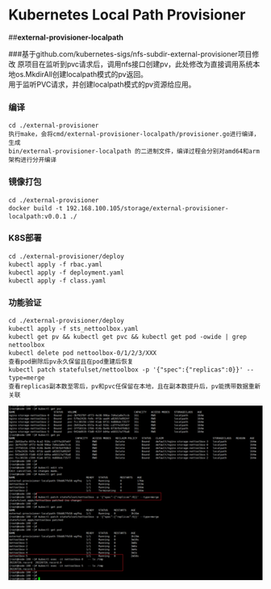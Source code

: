 # Kubernetes Local Path Provisioner

##**external-provisioner-localpath**

###基于github.com/kubernetes-sigs/nfs-subdir-external-provisioner项目修改
原项目在监听到pvc请求后，调用nfs接口创建pv，此处修改为直接调用系统本地os.MkdirAll创建localpath模式的pv返回。  
用于监听PVC请求，并创建localpath模式的pv资源给应用。

### 编译
```console
cd ./external-provisioner
执行make，会将cmd/external-provisioner-localpath/provisioner.go进行编译，生成 
bin/external-provisioner-localpath 的二进制文件，编译过程会分别对amd64和arm架构进行分开编译
```

### 镜像打包
```console
cd ./external-provisioner
docker build -t 192.168.100.105/storage/external-provisioner-localpath:v0.0.1 ./
```

### K8S部署
```console
cd ./external-provisioner/deploy
kubectl apply -f rbac.yaml
kubectl apply -f deployment.yaml
kubectl apply -f class.yaml
```

### 功能验证
```console
cd ./external-provisioner/deploy
kubectl apply -f sts_nettoolbox.yaml
kubectl get pv && kubectl get pvc && kubectl get pod -owide | grep nettoolbox
kubectl delete pod nettoolbox-0/1/2/3/XXX 
查看pod删除后pv永久保留且在pod重建后恢复
kubectl patch statefulset/nettoolbox -p '{"spec":{"replicas":0}}' --type=merge
查看replicas副本数至零后，pv和pvc任保留在本地，且在副本数提升后，pv能携带数据重新关联
```
![img_1.png](img_1.png)